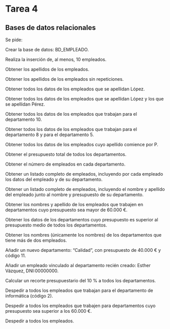 # Tarea 4
## Bases de datos relacionales

Se pide: 

Crear la base de datos: BD_EMPLEADO.

Realiza la inserción de, al menos, 10 empleados.

Obtener los apellidos de los empleados.

Obtener los apellidos de los empleados sin repeticiones.

Obtener todos los datos de los empleados que se apellidan López.

Obtener todos los datos de los empleados que se apellidan López y los que se apellidan Pérez.

Obtener todos los datos de los empleados que trabajan para el departamento 10.

Obtener todos los datos de los empleados que trabajan para el departamento 8 y para el departamento 5.

Obtener todos los datos de los empleados cuyo apellido comience por P.

Obtener el presupuesto total de todos los departamentos.

Obtener el número de empleados en cada departamento.

Obtener un listado completo de empleados, incluyendo por cada empleado los datos del empleado y de su departamento.

Obtener un listado completo de empleados, incluyendo el nombre y apellido del empleado junto al nombre y presupuesto de su departamento.

Obtener los nombres y apellido de los empleados que trabajen en departamentos cuyo presupuesto sea mayor de 60.000 €.

Obtener los datos de los departamentos cuyo presupuesto es superior al presupuesto medio de todos los departamentos.

Obtener los nombres (únicamente los nombres) de los departamentos que tiene más de dos empleados.

Añadir un nuevo departamento: “Calidad”, con presupuesto de 40.000 € y código 11.

Añadir un empleado vinculado al departamento recién creado: Esther Vázquez, DNI:00000000.

Calcular un recorte presupuestario del 10 % a todos los departamentos.

Despedir a todos los empleados que trabajan para el departamento de informática (código 2).

Despedir a todos los empleados que trabajen para departamentos cuyo presupuesto sea superior a los 60.000 €.

Despedir a todos los empleados.
